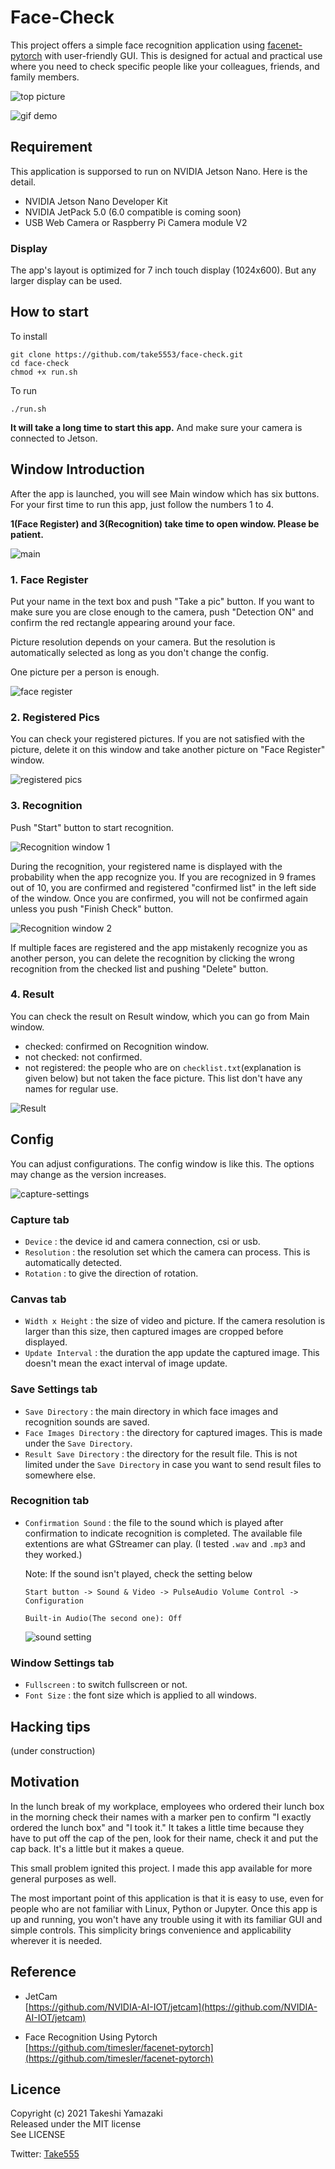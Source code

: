 # Face-Check

This project offers a simple face recognition application using [facenet-pytorch](https://github.com/timesler/facenet-pytorch) with user-friendly GUI. This is designed for actual and practical use where you need to check specific people like your colleagues, friends, and family members.

![top picture](pic/top.jpg)

![gif demo](pic/gif-demo.gif)

## Requirement

This application is supporsed to run on NVIDIA Jetson Nano. Here is the detail.

* NVIDIA Jetson Nano Developer Kit
* NVIDIA JetPack 5.0 (6.0 compatible is coming soon)
* USB Web Camera or Raspberry Pi Camera module V2

### Display

The app's layout is optimized for 7 inch touch display (1024x600). But any larger display can be used.

## How to start

To install

~~~
git clone https://github.com/take5553/face-check.git
cd face-check
chmod +x run.sh
~~~

To run

~~~
./run.sh
~~~

**It will take a long time to start this app.** And make sure your camera is connected to Jetson.

## Window Introduction

After the app is launched, you will see Main window which has six buttons. For your first time to run this app, just follow the numbers 1 to 4.

**1(Face Register) and 3(Recognition) take time to open window. Please be patient.**

![main](pic/main.png)

### 1. Face Register

Put your name in the text box and push "Take a pic" button. If you want to make sure you are close enough to the camera, push "Detection ON" and confirm the red rectangle appearing around your face.

Picture resolution depends on your camera. But the resolution is automatically selected as long as you don't change the config.

One picture per a person is enough.

![face register](pic/face-register.png)

### 2. Registered Pics

You can check your registered pictures. If you are not satisfied with the picture, delete it on this window and take another picture on "Face Register" window.

![registered pics](pic/registered-pics.png)

### 3. Recognition

Push "Start" button to start recognition.

![Recognition window 1](pic/recognition0.png)

During the recognition, your registered name is displayed with the probability when the app recognize you. If you are recognized in 9 frames out of 10, you are confirmed and registered "confirmed list" in the left side of the window. Once you are confirmed, you will not be confirmed again unless you push "Finish Check" button.

![Recognition window 2](pic/recognition.png)

If multiple faces are registered and the app mistakenly recognize you as another person, you can delete the recognition by clicking the wrong recognition from the checked list and pushing "Delete" button.

### 4. Result

You can check the result on Result window, which you can go from Main window.

* checked: confirmed on Recognition window.
* not checked: not confirmed.
* not registered: the people who are on `checklist.txt`(explanation is given below) but not taken the face picture. This list don't have any names for regular use.

![Result](pic/result.png)

## Config

You can adjust configurations. The config window is like this. The options may change as the version increases.

![capture-settings](pic/config-capture.png)

### Capture tab

* `Device` : the device id and camera connection, csi or usb.
* `Resolution` : the resolution set which the camera can process. This is automatically detected.
* `Rotation` : to give the direction of rotation.

### Canvas tab

* `Width x Height` : the size of video and picture. If the camera resolution is larger than this size, then captured images are cropped before displayed.
* `Update Interval` : the duration the app update the captured image. This doesn't mean the exact interval of image update.

### Save Settings tab

* `Save Directory` : the main directory in which  face images and recognition sounds are saved.
* `Face Images Directory` : the directory for captured images. This is made under the `Save Directory`.
* `Result Save Directory` : the directory for the result file. This is not limited under the `Save Directory` in case you want to send result files to somewhere else.

### Recognition tab

* `Confirmation Sound` : the file to the sound which is played after confirmation to indicate recognition is completed. The available file extentions are what GStreamer can play. (I tested `.wav` and `.mp3` and they worked.)

  Note: If the sound isn't played, check the setting below
  ~~~
  Start button -> Sound & Video -> PulseAudio Volume Control -> Configuration

  Built-in Audio(The second one): Off
  ~~~

  ![sound setting](pic/sound-setting.png)

### Window Settings tab

* `Fullscreen` : to switch fullscreen or not.
* `Font Size` : the font size which is applied to all windows.

## Hacking tips

(under construction)

## Motivation

In the lunch break of my workplace, employees who ordered their lunch box in the morning check their names with a marker pen to confirm "I exactly ordered the lunch box" and "I took it." It takes a little time because they have to put off the cap of the pen, look for their name, check it and put the cap back. It's a little but it makes a queue.

This small problem ignited this project. I made this app available for more general purposes as well.

The most important point of this application is that it is easy to use, even for people who are not familiar with Linux, Python or Jupyter. Once this app is up and running, you won't have any trouble using it with its familiar GUI and simple controls. This simplicity brings convenience and applicability wherever it is needed.

## Reference

* JetCam  
  [https://github.com/NVIDIA-AI-IOT/jetcam](https://github.com/NVIDIA-AI-IOT/jetcam)

* Face Recognition Using Pytorch  
  [https://github.com/timesler/facenet-pytorch](https://github.com/timesler/facenet-pytorch)

## Licence

Copyright (c) 2021 Takeshi Yamazaki  
Released under the MIT license  
See LICENSE

Twitter: [Take555](https://twitter.com/Tak5553)